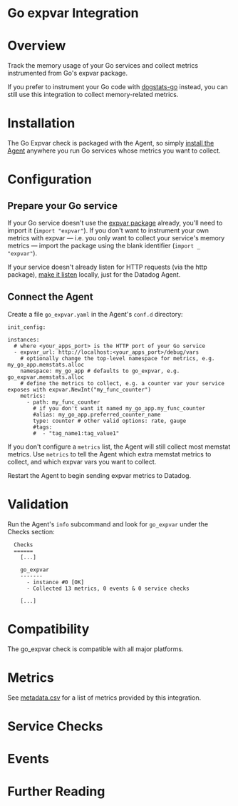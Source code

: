 # Go expvar Integration

# Overview

Track the memory usage of your Go services and collect metrics instrumented from Go's expvar package.

If you prefer to instrument your Go code with [dogstats-go](https://github.com/DataDog/datadog-go) instead, you can still use this integration to collect memory-related metrics.

# Installation

The Go Expvar check is packaged with the Agent, so simply [install the Agent](https://app.datadoghq.com/account/settings#agent) anywhere you run Go services whose metrics you want to collect.

# Configuration

## Prepare your Go service

If your Go service doesn't use the [expvar package](https://golang.org/pkg/expvar/) already, you'll need to import it (`import "expvar"`). If you don't want to instrument your own metrics with expvar — i.e. you only want to collect your service's memory metrics — import the package using the blank identifier (`import _ "expvar"`).

If your service doesn't already listen for HTTP requests (via the http package), [make it listen](https://golang.org/pkg/net/http/#ListenAndServe) locally, just for the Datadog Agent.

## Connect the Agent

Create a file `go_expvar.yaml` in the Agent's `conf.d` directory:

```
init_config:

instances:
  # where <your_apps_port> is the HTTP port of your Go service
  - expvar_url: http://localhost:<your_apps_port>/debug/vars
    # optionally change the top-level namespace for metrics, e.g. my_go_app.memstats.alloc
    namespace: my_go_app # defaults to go_expvar, e.g. go_expvar.memstats.alloc
    # define the metrics to collect, e.g. a counter var your service exposes with expvar.NewInt("my_func_counter")
    metrics:
      - path: my_func_counter
        # if you don't want it named my_go_app.my_func_counter
        #alias: my_go_app.preferred_counter_name
        type: counter # other valid options: rate, gauge
        #tags:
        #  - "tag_name1:tag_value1"
```

If you don't configure a `metrics` list, the Agent will still collect most memstat metrics. Use `metrics` to tell the Agent which extra memstat metrics to collect, and which expvar vars you want to collect.

Restart the Agent to begin sending expvar metrics to Datadog.

# Validation

Run the Agent's `info` subcommand and look for `go_expvar` under the Checks section:

```
  Checks
  ======
    [...]

    go_expvar
    -------
      - instance #0 [OK]
      - Collected 13 metrics, 0 events & 0 service checks

    [...]
```

# Compatibility

The go_expvar check is compatible with all major platforms.

# Metrics

See [metadata.csv](https://github.com/DataDog/integrations-core/blob/master/go_expvar/metadata.csv) for a list of metrics provided by this integration.

# Service Checks

# Events

# Further Reading
